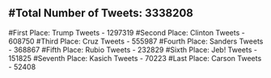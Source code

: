 #Total Number of Tweets: 3338208 
---
#First Place: Trump Tweets - 1297319
#Second Place: Clinton Tweets - 608750
#Third Place: Cruz Tweets - 555987
#Fourth Place: Sanders Tweets - 368867
#Fifth Place: Rubio Tweets - 232829
#Sixth Place: Jeb! Tweets - 151825
#Seventh Place: Kasich Tweets - 70223
#Last Place: Carson Tweets - 52408

